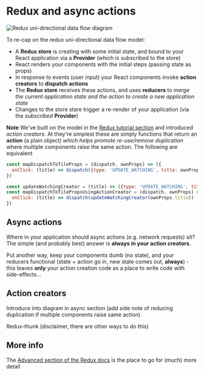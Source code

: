 # Redux and async actions

![Redux uni-directional data flow diagram](https://rawgit.com/crosslandwa/react-redux-primer/master/redux-async/ReduxUnidirectionalActionCreator.svg)

To re-cap on the redux uni-directional data flow model:
- A **Redux store** is creating with some initial state, and bound to your React application via a **Provider** (which is subscribed to the store)
- React renders your components with the initial steps (passing state as props)
- In response to events (user input) your React components invoke **action creators** to **dispatch actions**
- The **Redux store** receives these actions, and uses **reducers** to *merge the current application state and the action to create a new application state*
- Changes to the store stare trigger a re-render of your application (via the *subscribed* **Provider**)

**Note**
We've built on the model in the [Redux tutorial section](../redux#redux-uni-directional-flow) and introduced *action creators*. At they're simplest these are simply functions that return an **action** (a plain object) *which helps promote re-use/remove duplication* where multiple components raise the same action. The following are equivalent
```javascript
const mapDispatchToTileProps = (dispatch, ownProps) => ({
  onClick: (title) => dispatch({type: 'UPDATE_WATCHING', title: ownProps.title})
})

const updateWatchingCreator = (title) => ({type: 'UPDATE_WATCHING', title: title})
const mapDispatchToTilePropsUsingActionCreator = (dispatch, ownProps) => ({
  onClick: (title) => dispatch(updateWatchingCreator(ownProps.title))
})
```
## Async actions

Where in your application should async actions (e.g. network requests) sit? The simple (and probably best) answer is **always in your action creators**.

Put another way, keep your components dumb (no state), and your reducers functional (state + action go in, new state comes out, **always**) - this leaves **only** your action creation code as a place to write code with side-effects...

## Action creators

Introduce into diagram in async section (add side note of reducing duplication if multiple components raise same action)

Redux-thunk (disclaimer, there are other ways to do this)


## More info

The [Advanced section of the Redux docs](http://redux.js.org/docs/advanced/) is the place to go for (much) more detail

